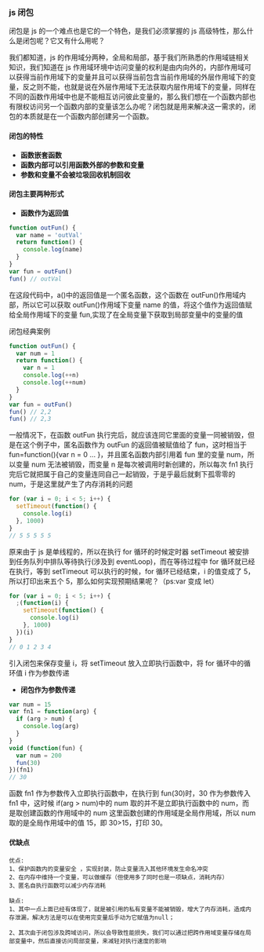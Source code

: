 ### js 闭包

闭包是 js 的一个难点也是它的一个特色，是我们必须掌握的 js 高级特性，那么什么是闭包呢？它又有什么用呢？

我们都知道，js 的作用域分两种，全局和局部，基于我们所熟悉的作用域链相关知识，我们知道在 js 作用域环境中访问变量的权利是由内向外的，内部作用域可以获得当前作用域下的变量并且可以获得当前包含当前作用域的外层作用域下的变量，反之则不能，也就是说在外层作用域下无法获取内层作用域下的变量，同样在不同的函数作用域中也是不能相互访问彼此变量的，那么我们想在一个函数内部也有限权访问另一个函数内部的变量该怎么办呢？闭包就是用来解决这一需求的，闭包的本质就是在一个函数内部创建另一个函数。

#### 闭包的特性

- **函数嵌套函数**
- **函数内部可以引用函数外部的参数和变量**
- **参数和变量不会被垃圾回收机制回收**

#### 闭包主要两种形式

- **函数作为返回值**

```js
function outFun() {
  var name = 'outVal'
  return function() {
    console.log(name)
  }
}
var fun = outFun()
fun() // outVal
```

在这段代码中，a()中的返回值是一个匿名函数，这个函数在 outFun()作用域内部，所以它可以获取 outFun()作用域下变量 name 的值，将这个值作为返回值赋给全局作用域下的变量 fun,实现了在全局变量下获取到局部变量中的变量的值

闭包经典案例

```js
function outFun() {
  var num = 1
  return function() {
    var n = 1
    console.log(++n)
    console.log(++num)
  }
}
var fun = outFun()
fun() // 2,2
fun() // 2,3
```

一般情况下，在函数 outFun 执行完后，就应该连同它里面的变量一同被销毁，但是在这个例子中，匿名函数作为 outFun 的返回值被赋值给了 fun，这时相当于 fun=function(){var n = 0 ... }，并且匿名函数内部引用着 fun 里的变量 num，所以变量 num 无法被销毁，而变量 n 是每次被调用时新创建的，所以每次 fn1 执行完后它就把属于自己的变量连同自己一起销毁，于是乎最后就剩下孤零零的 num，于是这里就产生了内存消耗的问题

```js
for (var i = 0; i < 5; i++) {
  setTimeout(function() {
    console.log(i)
  }, 1000)
}
// 5 5 5 5 5
```

原来由于 js 是单线程的，所以在执行 for 循环的时候定时器 setTimeout 被安排到任务队列中排队等待执行(涉及到 eventLoop)，而在等待过程中 for 循环就已经在执行，等到 setTimeout 可以执行的时候，for 循环已经结束，i 的值变成了 5，所以打印出来五个 5，那么如何实现预期结果呢？（ps:var 变成 let）

```js
for (var i = 0; i < 5; i++) {
  ;(function(i) {
    setTimeout(function() {
      console.log(i)
    }, 1000)
  })(i)
}
// 0 1 2 3 4
```

引入闭包来保存变量 i，将 setTimeout 放入立即执行函数中，将 for 循环中的循环值 i 作为参数传递

- **闭包作为参数传递**

```js
var num = 15
var fn1 = function(arg) {
  if (arg > num) {
    console.log(arg)
  }
}
void (function(fun) {
  var num = 200
  fun(30)
})(fn1)
// 30
```

函数 fn1 作为参数传入立即执行函数中，在执行到 fun(30)时，30 作为参数传入 fn1 中，这时候 if(arg > num)中的 num 取的并不是立即执行函数中的 num，而是取创建函数的作用域中的 num 这里函数创建的作用域是全局作用域，所以 num 取的是全局作用域中的值 15，即 30>15，打印 30。

#### 优缺点

```text
优点:
1、保护函数内的变量安全 ，实现封装，防止变量流入其他环境发生命名冲突
2、在内存中维持一个变量，可以做缓存（但使用多了同时也是一项缺点，消耗内存）
3、匿名自执行函数可以减少内存消耗

缺点:
1、其中一点上面已经有体现了，就是被引用的私有变量不能被销毁，增大了内存消耗，造成内存泄漏，解决方法是可以在使用完变量后手动为它赋值为null；

2、其次由于闭包涉及跨域访问，所以会导致性能损失，我们可以通过把跨作用域变量存储在局部变量中，然后直接访问局部变量，来减轻对执行速度的影响
```
